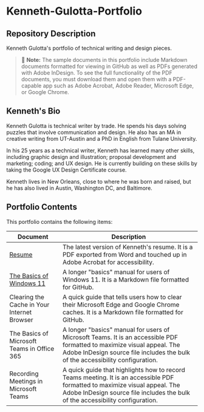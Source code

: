 # Kenneth-Gulotta-Portfolio
## Repository Description
Kenneth Gulotta's portfolio of technical writing and design pieces.  
> :memo: **Note:** The sample documents in this portfolio include Markdown documents formatted for viewing in GitHub as well as PDFs generated with Adobe InDesign. To see the full functionality of the PDF documents, you must download them and open them with a PDF-capable app such as Adobe Acrobat, Adobe Reader, Microsoft Edge, or Google Chrome.  

## Kenneth's Bio
Kenneth Gulotta is technical writer by trade. He spends his days solving puzzles that involve communication and design. He also has an MA in creative writing from UT-Austin and a PhD in English from Tulane University.  

In his 25 years as a technical writer, Kenneth has learned many other skills, including graphic design and illustration; proposal development and marketing; coding; and UX design. He is currently building on these skills by taking the Google UX Design Certificate course.

Kenneth lives in New Orleans, close to where he was born and raised, but he has also lived in Austin, Washington DC, and Baltimore.  

## Portfolio Contents
This portfolio contains the following items:  

|Document|Description|
|---|---|
|[Resume](https://github.com/kgulotta/Kenneth-Gulotta-Portfolio/blob/main/01-Kenneth-Gulotta-Resume.pdf)|The latest version of Kenneth's resume. It is a PDF exported from Word and touched up in Adobe Acrobat for accessibility.|
|[The Basics of Windows 11](02-Basics-of-Windows-11.md)|A longer "basics" manual for users of Windows 11. It is a Markdown file formatted for GitHub.|
|Clearing the Cache in Your Internet Browser|A quick guide that tells users how to clear their Microsoft Edge and Google Chrome caches. It is a Markdown file formatted for GitHub.|
|The Basics of Microsoft Teams in Office 365|A longer "basics" manual for users of Microsoft Teams. It is an accessible PDF formatted to maximize visual appeal. The Adobe InDesign source file includes the bulk of the accessibility configuration.|
|Recording Meetings in Microsoft Teams|A quick guide that highlights how to record Teams meeting.  It is an accessible PDF formatted to maximize visual appeal. The Adobe InDesign source file includes the bulk of the accessibility configuration.|
